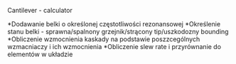 Cantilever - calculator

*Dodawanie belki o określonej częstotliwości rezonansowej
*Określenie stanu belki - sprawna/spalnony grzejnik/strącony tip/uszkodozny bounding
*Obliczenie wzmocnienia kaskady na podstawie poszzcególnych wzmacniaczy i ich wzmocnienia
*Obliczenie slew rate i przyrównanie do elementów w układzie
